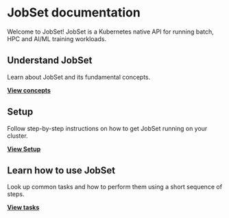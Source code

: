 # JobSet documentation

Welcome to JobSet!
JobSet is a Kubernetes native API for running batch, HPC and AI/ML training workloads.

## Understand JobSet

Learn about JobSet and its fundamental concepts.

[**View concepts**](concepts)

## Setup

Follow step-by-step instructions on how to get JobSet running on your cluster.

[**View Setup**](setup)

## Learn how to use JobSet

Look up common tasks and how to perform them using a short sequence
of steps.

[**View tasks**](tasks)
